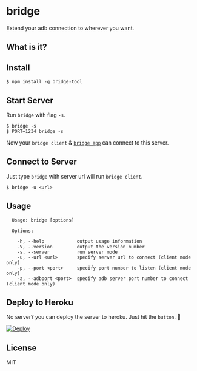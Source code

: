 # bridge

Extend your adb connection to wherever you want.

## What is it?

## Install

```
$ npm install -g bridge-tool
```

## Start Server

Run `bridge` with flag `-s`.

```
$ bridge -s
$ PORT=1234 bridge -s
```

Now your `bridge client` & [`bridge app`](https://github.com/chitacan/bridge-app) can connect to this server.

## Connect to Server

Just type `bridge` with server url will run `bridge client`.

```
$ bridge -u <url>
```

## Usage

```
  Usage: bridge [options]

  Options:

    -h, --help            output usage information
    -V, --version         output the version number
    -s, --server          run server mode
    -u, --url <url>       specify server url to connect (client mode only)
    -p, --port <port>     specify port number to listen (client mode only)
    -a, --adbport <port>  specify adb server port number to connect (client mode only)
```

## Deploy to Heroku

No server? you can deploy the server to heroku. Just hit the `button`. :lipstick:

[![Deploy](https://www.herokucdn.com/deploy/button.png)](https://heroku.com/deploy?template=https://github.com/chitacan/bridge)

## License

MIT
